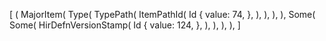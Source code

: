 [
    (
        MajorItem(
            Type(
                TypePath(
                    ItemPathId(
                        Id {
                            value: 74,
                        },
                    ),
                ),
            ),
        ),
        Some(
            Some(
                HirDefnVersionStamp(
                    Id {
                        value: 124,
                    },
                ),
            ),
        ),
    ),
]